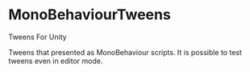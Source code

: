 # MonoBehaviourTweens
Tweens For Unity

Tweens that presented as MonoBehaviour scripts. It is possible to test tweens even in editor mode.
